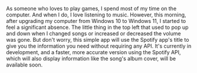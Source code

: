 As someone who loves to play games, I spend most of my time on the computer. And when I do, I love listening to music. However, this morning, after upgrading my computer from Windows 10 to Windows 11, I started to feel a significant absence. The little thing in the top left that used to pop up and down when I changed songs or increased or decreased the volume was gone. But don't worry, this simple app will use the Spotify app's title to give you the information you need without requiring any API. It's currently in development, and a faster, more accurate version using the Spotify API, which will also display information like the song's album cover, will be available soon.
